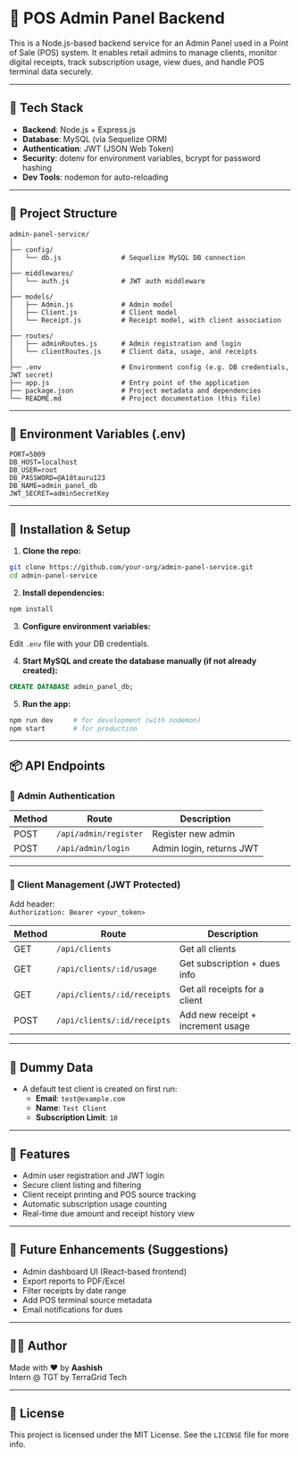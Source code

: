 # 🧾 POS Admin Panel Backend

This is a Node.js-based backend service for an Admin Panel used in a Point of Sale (POS) system. It enables retail admins to manage clients, monitor digital receipts, track subscription usage, view dues, and handle POS terminal data securely.

---

## 🚀 Tech Stack

- **Backend**: Node.js + Express.js
- **Database**: MySQL (via Sequelize ORM)
- **Authentication**: JWT (JSON Web Token)
- **Security**: dotenv for environment variables, bcrypt for password hashing
- **Dev Tools**: nodemon for auto-reloading

---

## 📁 Project Structure

```
admin-panel-service/
│
├── config/
│   └── db.js               # Sequelize MySQL DB connection
│
├── middlewares/
│   └── auth.js             # JWT auth middleware
│
├── models/
│   ├── Admin.js            # Admin model
│   ├── Client.js           # Client model
│   └── Receipt.js          # Receipt model, with client association
│
├── routes/
│   ├── adminRoutes.js      # Admin registration and login
│   └── clientRoutes.js     # Client data, usage, and receipts
│
├── .env                    # Environment config (e.g. DB credentials, JWT secret)
├── app.js                  # Entry point of the application
├── package.json            # Project metadata and dependencies
└── README.md               # Project documentation (this file)
```

---

## 🔐 Environment Variables (.env)

```env
PORT=5009
DB_HOST=localhost
DB_USER=root
DB_PASSWORD=@A18tauru123
DB_NAME=admin_panel_db
JWT_SECRET=adminSecretKey
```

---

## 🔧 Installation & Setup

1. **Clone the repo:**

```bash
git clone https://github.com/your-org/admin-panel-service.git
cd admin-panel-service
```

2. **Install dependencies:**

```bash
npm install
```

3. **Configure environment variables:**

Edit `.env` file with your DB credentials.

4. **Start MySQL and create the database manually (if not already created):**

```sql
CREATE DATABASE admin_panel_db;
```

5. **Run the app:**

```bash
npm run dev     # for development (with nodemon)
npm start       # for production
```

---

## 📦 API Endpoints

### 🔐 Admin Authentication

| Method | Route             | Description            |
|--------|------------------|------------------------|
| POST   | `/api/admin/register` | Register new admin |
| POST   | `/api/admin/login`    | Admin login, returns JWT |

---

### 👤 Client Management (JWT Protected)

Add header:  
`Authorization: Bearer <your_token>`

| Method | Route                         | Description                          |
|--------|------------------------------|--------------------------------------|
| GET    | `/api/clients`               | Get all clients                      |
| GET    | `/api/clients/:id/usage`     | Get subscription + dues info         |
| GET    | `/api/clients/:id/receipts`  | Get all receipts for a client        |
| POST   | `/api/clients/:id/receipts`  | Add new receipt + increment usage    |

---

## 🧪 Dummy Data

- A default test client is created on first run:
  - **Email**: `test@example.com`
  - **Name**: `Test Client`
  - **Subscription Limit**: `10`

---

## 📌 Features

- Admin user registration and JWT login
- Secure client listing and filtering
- Client receipt printing and POS source tracking
- Automatic subscription usage counting
- Real-time due amount and receipt history view

---

## 🧰 Future Enhancements (Suggestions)

- Admin dashboard UI (React-based frontend)
- Export reports to PDF/Excel
- Filter receipts by date range
- Add POS terminal source metadata
- Email notifications for dues

---

## 👨‍💻 Author

Made with ❤️ by **Aashish**  
Intern @ TGT by TerraGrid Tech

---

## 📄 License

This project is licensed under the MIT License. See the `LICENSE` file for more info.
